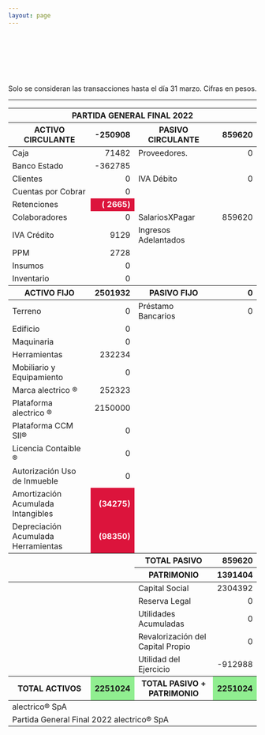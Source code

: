 ```yaml
--- 
layout: page
--- 
```




<br> <br> <br> <br> <br> <br> 
Solo se consideran las transacciones hasta el día 31	marzo.
Cifras en pesos.
<table>
<thead> <th colspan='6'> PARTIDA GENERAL FINAL 2022 </th> </thead> 
<thead> <th>  ACTIVO CIRCULANTE </th> <th align='right' > -250908</th>
<th > PASIVO CIRCULANTE </th> <th align='right' >859620</th> </thead>
<tbody>
<tr> <td> Caja </td> <td align='right' >71482</td> <td> Proveedores. </td> <td align='right' > 0</td> </tr>
<tr> <td> Banco Estado </td> <td align='right'  >-362785</td></tr>
<tr> <td> Clientes </td> <td align='right' >0</td> <td >  IVA Débito </td> <td align='right'>0</td> </tr>
<tr> <td> Cuentas por Cobrar </td> <td align='right' >0</td></tr>
<tr> <td> Retenciones </td> <td align='right' style='font-weight:bold; color: white; background-color: crimson'>(  2665)</td> </tr> 
<tr> <td> Colaboradores </td> <td align='right' > 0</td> 
<td> SalariosXPagar </td> <td align='right'> 859620</td></tr> 
<tr> <td> IVA Crédito </td><td align='right' >9129</td> 
<td> Ingresos Adelantados </td> </tr>
<tr> <td> PPM </td> <td align='right' >2728</td></tr> 
<tr> <td> Insumos</td> <td align='right'>0</td> </tr>
<tr> <td> Inventario </td>
<td align='right'>0</td> </tr>
<thead> <th> ACTIVO FIJO </th> <th align='right'>2501932</th> 
<th> PASIVO FIJO </th> <th align='right'>0</th>  </thead> 
<tr> <td> Terreno </td> <td align='right'>0</td> 
<td> Préstamo Bancarios </td> <td align='right'>0</td> </tr>
<tr><td> Edificio </td> <td align='right'>0</td> </tr>
<tr><td> Maquinaria </td> <td align='right'>0</td> <td colspan='2'> </td> </tr>
<tr><td> Herramientas </td> <td align='right'>232234</td> <td colspan='2'> </td> </tr>
<tr><td> Mobiliario y Equipamiento </td><td align='right' > 0 </td> <td colspan='2'> </td> </tr>
<tr><td> Marca alectrico ® </td> <td align='right'>252323</td> <td colspan='2'> </td> </tr>
<tr><td> Plataforma alectrico ® </td> <td align='right'>2150000</td> <td colspan='2'> </td> </tr>
<tr><td> Plataforma CCM SII® </td> <td align='right'>0</td> <td colspan='2'> </td> </tr>
<tr><td> Licencia Contaible ®  </td> <td align='right'>0</td> <td colspan='2'> </td> </tr>
<tr><td> Autorización Uso de Inmueble </td> <td align='right'>0</td> <td colspan='2'> </td> </tr>
<tr><td> Amortización Acumulada Intangibles </td> <td align='right' style='font-weight:bold; color: white; background-color: crimson'>(34275)</td> <td colspan='2'> </td> </tr>
<tr><td> Depreciación Acumulada Herramientas </td> <td align='right' style='font-weight:bold; color: white; background-color: crimson'>(98350)</td><td colspan='2'> </td> </tr>
<thead> <td> </td> <td> </td> <th> TOTAL PASIVO </th> <th align='right'> 859620</th></thead>
<thead> <td> </td> <td> </td> <th> PATRIMONIO </th> <th align='right'>1391404</th> </thead><tr> <td colspan='2'></td> <td> Capital Social </td><td align='right'> 2304392</td> </tr>
<tr> <td colspan='2'></td> <td> Reserva Legal </td> <td align='right' >0</td> </tr>
<tr> <td colspan='2'></td> <td> Utilidades Acumuladas </td> <td align='right' >0</td> </tr>
<tr> <td colspan='2'></td> <td> Revalorización del Capital Propio </td> <td align='right' >0</td> </tr>
<tr> <td colspan='2'></td> <td> Utilidad del Ejercicio </td><td align='right'>-912988</td> </tr>
<thead><th>TOTAL ACTIVOS</th><th style='background-color: lightgreen'>2251024</th><th>TOTAL PASIVO + PATRIMONIO</th><th style='background-color: lightgreen'>2251024</th></thead>
<tr><td colspan='8'> alectrico® SpA </td> </tr>
<tr><td colspan='8'> Partida General Final 2022 alectrico® SpA</td></tr>
<tr> <hr> </tr>
</tbody>
</table>
